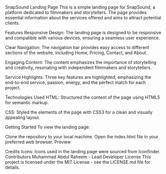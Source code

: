 SnapSound Landing Page
This is a simple landing page for SnapSound, a platform dedicated to filmmakers and storytellers. The page provides essential information about the services offered and aims to attract potential clients.

Features
Responsive Design: The landing page is designed to be responsive and compatible with various devices, ensuring a seamless user experience.

Clear Navigation: The navigation bar provides easy access to different sections of the website, including Home, Pricing, Contact, and About.

Engaging Content: The content emphasizes the importance of storytelling and creativity, resonating with independent filmmakers and storytellers.

Service Highlights: Three key features are highlighted, emphasizing the end-to-end service, passion, energy, and the perfect match for each project.

Technologies Used
HTML: Structured the content of the page using HTML5 for semantic markup.

CSS: Styled the elements of the page with CSS3 for a clean and visually appealing layout.

Getting Started
To view the landing page:

Clone the repository to your local machine.
Open the index.html file in your preferred web browser.
Preview

Credits
Icons: Icons used in the landing page were sourced from Iconfinder.
Contributors
Muhammad Abdul Raheem - Lead Developer
License
This project is licensed under the MIT License - see the LICENSE.md file for details.
